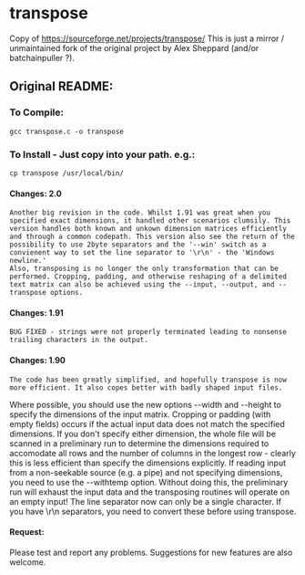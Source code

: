 # transpose
Copy of https://sourceforge.net/projects/transpose/
This is just a mirror / unmaintained fork of the original project by Alex Sheppard (and/or batchainpuller ?).

## Original README:
### To Compile:
	gcc transpose.c -o transpose

### To Install - Just copy into your path. e.g.:
	cp transpose /usr/local/bin/


#### Changes: 2.0
	Another big revision in the code. Whilst 1.91 was great when you specified exact dimensions, it handled other scenarios clumsily. This version handles both known and unkown dimension matrices efficiently and through a common codepath. This version also see the return of the possibility to use 2byte separators and the '--win' switch as a convienent way to set the line separator to '\r\n' - the 'Windows newline.' 
	Also, transposing is no longer the only transformation that can be performed. Cropping, padding, and otherwise reshaping of a delimited text matrix can also be achieved using the --input, --output, and --transpose options.

#### Changes: 1.91
	BUG FIXED - strings were not properly terminated leading to nonsense trailing characters in the output.

#### Changes: 1.90
	The code has been greatly simplified, and hopefully transpose is now more efficient. It also copes better with badly shaped input files.
Where possible, you should use the new options --width and --height to specify the dimensions of the input matrix. Cropping or padding (with empty fields) occurs if the actual input data does not match the specified dimensions. If you don't specify either dimension, the whole file will be scanned in a preliminary run to determine the dimensions required to accomodate all rows and the number of columns in the longest row - clearly this is less efficient than specify the dimensions explicitly. If reading input from a non-seekable source (e.g. a pipe) and not specifying dimensions, you need to use the --withtemp option. Without doing this, the preliminary run will exhaust the input data and the transposing routines will operate on an empty input!
	The line separator now can only be a single character. If you have \r\n separators, you need to convert these before using transpose.

#### Request:
Please test and report any problems. Suggestions for new features are also welcome.   



